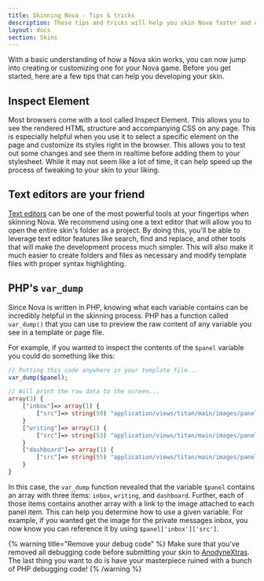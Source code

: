 ```yaml
---
title: Skinning Nova - Tips & tricks
description: These tips and tricks will help you skin Nova faster and easier.
layout: docs
section: Skins
---
```


With a basic understanding of how a Nova skin works, you can now jump into creating or customizing one for your Nova game. Before you get started, here are a few tips that can help you developing your skin.

## Inspect Element

Most browsers come with a tool called Inspect Element. This allows you to see the rendered HTML structure and accompanying CSS on any page. This is especially helpful when you use it to select a specific element on the page and customize its styles right in the browser. This allows you to test out some changes and see them in realtime before adding them to your stylesheet. While it may not seem like a lot of time, it can help speed up the process of tweaking to your skin to your liking.

## Text editors are your friend

[Text editors](/docs/2.7/before-getting-started#text-editors) can be one of the most powerful tools at your fingertips when skinning Nova. We recommend using one a text editor that will allow you to open the entire skin's folder as a project. By doing this, you'll be able to leverage text editor features like search, find and replace, and other tools that will make the development process much simpler. This will also make it much easier to create folders and files as necessary and modify template files with proper syntax highlighting.

## PHP's `var_dump`

Since Nova is written in PHP, knowing what each variable contains can be incredibly helpful in the skinning process. PHP has a function called `var_dump()` that you can use to preview the raw content of any variable you see in a template or page file.

For example, if you wanted to inspect the contents of the `$panel` variable you could do something like this:

```php
// Putting this code anywhere in your template file...
var_dump($panel);

// Will print the raw data to the screen...
array(3) {
	["inbox"]=> array(1) {
		["src"]=> string(50) "application/views/titan/main/images/panel-mail.png"
	}
	["writing"]=> array(1) {
		["src"]=> string(53) "application/views/titan/main/images/panel-writing.png"
	}
	["dashboard"]=> array(1) {
		["src"]=> string(55) "application/views/titan/main/images/panel-dashboard.png"
	}
}
```

In this case, the `var_dump` function revealed that the variable `$panel` contains an array with three items: `inbox`, `writing`, and `dashboard`. Further, each of those items contains another array with a link to the image attached to each panel item. This can help you determine how to use a given variable. For example, if you wanted get the image for the private messages inbox, you now know you can reference it by using `$panel['inbox']['src']`.

{% warning title="Remove your debug code" %}
Make sure that you've removed all debugging code before submitting your skin to [AnodyneXtras](https://xtras.anodyne-productions.com). The last thing you want to do is have your masterpiece ruined with a bunch of PHP debugging code!
{% /warning %}
